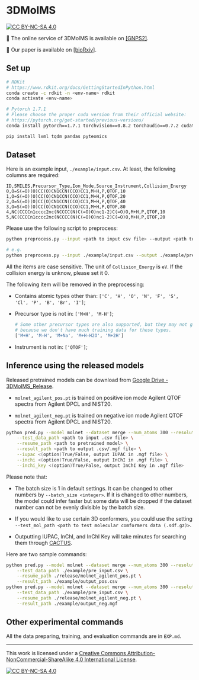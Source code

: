 <!--
 * @Date: 2022-03-03 16:18:45
 * @LastEditors: yuhhong
 * @LastEditTime: 2022-12-11 01:00:20
-->
# 3DMolMS

[![CC BY-NC-SA 4.0][cc-by-nc-sa-shield]][cc-by-nc-sa]

👏 The online service of 3DMolMS is available on [[GNPS2]](https://spectrumprediction.gnps2.org).

🎉 Our paper is available on [[bioRxiv]](https://www.biorxiv.org/content/10.1101/2023.03.15.532823v1).



## Set up

```bash
# RDKit
# https://www.rdkit.org/docs/GettingStartedInPython.html
conda create -c rdkit -n <env-name> rdkit
conda activate <env-name>

# Pytorch 1.7.1
# Please choose the proper cuda version from their official website:
# https://pytorch.org/get-started/previous-versions/
conda install pytorch==1.7.1 torchvision==0.8.2 torchaudio==0.7.2 cudatoolkit=11.0 -c pytorch

pip install lxml tqdm pandas pyteomics
```



## Dataset

Here is an example input, `./example/input.csv`. At least, the following columns are required: 

```csv
ID,SMILES,Precursor_Type,Ion_Mode,Source_Instrument,Collision_Energy
0,O=S(=O)(O)CC(O)CN1CCN(CCO)CC1,M+H,P,QTOF,10
1,O=S(=O)(O)CC(O)CN1CCN(CCO)CC1,M+H,P,QTOF,20
2,O=S(=O)(O)CC(O)CN1CCN(CCO)CC1,M+H,P,QTOF,40
3,O=S(=O)(O)CC(O)CN1CCN(CCO)CC1,M+H,P,QTOF,80
4,NC(CCCCn1cccc2nc(NCCCC(N)C(=O)O)nc1-2)C(=O)O,M+H,P,QTOF,10
5,NC(CCCCn1cccc2nc(NCCCC(N)C(=O)O)nc1-2)C(=O)O,M+H,P,QTOF,20
```

Please use the following script to preprocess:

```bash
python preprocess.py --input <path to input csv file> --output <path to output csv file>

# e.g.
python preprocess.py --input ./example/input.csv --output ./example/pre_input.csv 
```

All the items are case sensitive. The unit of `Collision_Energy` is `eV`. If the collision energy is unknow, please set it 0. 

The following item will be removed in the preprocessing: 

- Contains atomic types other than: `['C', 'H', 'O', 'N', 'F', 'S', 'Cl', 'P', 'B', 'Br', 'I']`; 

- Precursor type is not in: `['M+H', 'M-H']`; 

  ```bash
  # Some other precursor types are also supported, but they may not get high-accurate, 
  # because we don't have much training data for these types. 
  ['M+H', 'M-H', 'M+Na', 'M+H-H2O', 'M+2H']
  ```

- Instrument is not in: `['QTOF']`; 



## Inference using the released models

Released pretrained models can be download from [Google Drive - 3DMolMS_Release](https://drive.google.com/drive/folders/1fWx3d8vCPQi-U-obJ3kVL3XiRh75x5Ce?usp=sharing). 

- `molnet_agilent_pos.pt` is trained on positive ion mode Agilent QTOF spectra from Agilent DPCL and NIST20. 

- `molnet_agilent_neg.pt` is trained on negative ion mode Agilent QTOF spectra from Agilent DPCL and NIST20. 

```bash
python pred.py --model molnet --dataset merge --num_atoms 300 --resolution 0.2 --ion_mode <P/N> \
	--test_data_path <path to input .csv file> \
	--resume_path <path to pretrained model> \
	--result_path <path to output .csv/.mgf file> \
	--iupac <(option)True/False, output IUPAC in .mgf file> \
	--inchi <(option)True/False, output InChI in .mgf file> \
	--inchi_key <(option)True/False, output InChI Key in .mgf file> 
```

Please note that: 

- The batch size is 1 in default settings. It can be changed to other numbers by `--batch_size <integer>`. 
If it is changed to other numbers, the model could infer faster but some data will be dropped if the dataset number can not 
be evenly divisible by the batch size. 

- If you would like to use certain 3D conformers, you could use the setting `--test_mol_path <path to test molecular comformers data (.sdf.gz)>`.

- Outputting IUPAC, InChI, and InChI Key will take minutes for searching them through [CACTUS](https://cactus.nci.nih.gov/). 

Here are two sample commands: 

```bash
python pred.py --model molnet --dataset merge --num_atoms 300 --resolution 0.2 --ion_mode P \
	--test_data_path ./example/pre_input.csv \
	--resume_path ./release/molnet_agilent_pos.pt \
	--result_path ./example/output_pos.csv
python pred.py --model molnet --dataset merge --num_atoms 300 --resolution 0.2 --ion_mode N \
	--test_data_path ./example/pre_input.csv \
	--resume_path ./release/molnet_agilent_neg.pt \
	--result_path ./example/output_neg.mgf
```



## Other experimental commands

All the data preparing, training, and evaluation commands are in `EXP.md`.



---

This work is licensed under a
[Creative Commons Attribution-NonCommercial-ShareAlike 4.0 International License][cc-by-nc-sa].

[![CC BY-NC-SA 4.0][cc-by-nc-sa-image]][cc-by-nc-sa]

[cc-by-nc-sa]: http://creativecommons.org/licenses/by-nc-sa/4.0/
[cc-by-nc-sa-image]: https://licensebuttons.net/l/by-nc-sa/4.0/88x31.png
[cc-by-nc-sa-shield]: https://img.shields.io/badge/License-CC%20BY--NC--SA%204.0-lightgrey.svg